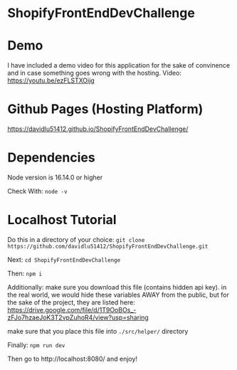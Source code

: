 # ShopifyFrontEndDevChallenge

# Demo

I have included a demo video for this application for the sake of convinence and in case something goes wrong with the hosting.
Video: https://youtu.be/ezFLSTXOijg

# Github Pages (Hosting Platform)

https://davidlu51412.github.io/ShopifyFrontEndDevChallenge/

# Dependencies

Node version is 16.14.0 or higher

Check With:
`node -v`

# Localhost Tutorial

Do this in a directory of your choice:
`git clone https://github.com/davidlu51412/ShopifyFrontEndDevChallenge.git`

Next:
`cd ShopifyFrontEndDevChallenge`

Then:
`npm i`

Additionally:
make sure you download this file (contains hidden api key). in the real world, we would hide these variables AWAY from the public, but for the sake of the project, they are listed here: https://drive.google.com/file/d/1T9OoBOs_-zFJo7hzaeJoK3T2vpZuhoR4/view?usp=sharing

make sure that you place this file into `./src/helper/` directory

Finally:
`npm run dev`

Then go to http://localhost:8080/ and enjoy!
